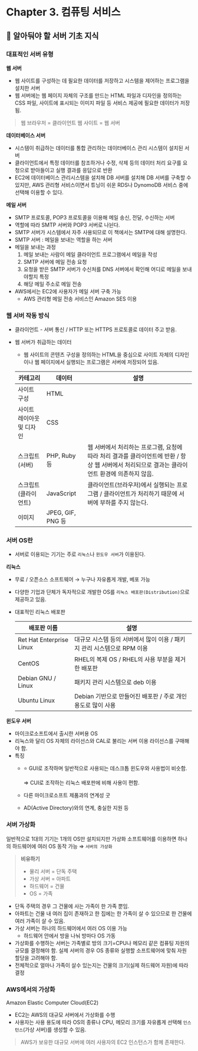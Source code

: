 # Chapter 3. 컴퓨팅 서비스
## 📌 알아둬야 할 서버 기초 지식

### 대표적인 서버 유형

**웹 서버**

- 웹 사이트를 구성하는 데 필요한 데이터를 저장하고 시스템을 제어하는 프로그램을 설치한 서버
- 웹 서버에는 웹 페이지 자체의 구조를 만드는 HTML 파일과 디자인을 정의하는 CSS 파일, 사이트에 표시되는 이미지 파일 등 서비스 제공에 필요한 데이터가 저장됨.

> 웹 브라우저 = 클라이언트 
웹 사이트 = 웹 서버
> 

**데이터베이스 서버**

- 시스템이 취급하는 데이터를 통합 관리하는 데이터베이스 관리 시스템이 설치된 서버
- 클라이언트에서 특정 데이터를 참조하거나 수정, 삭제 등의 데이터 처리 요구를 요청으로 받아들이고 실행 결과를 응답으로 반환
- EC2에 데이터베이스 관리시스템을 설치해 DB 서버를 설치해 DB 서버를 구축할 수 있지만, AWS 관리형 서비스이면서 튜닝이 쉬운 RDS나 DynomoDB 서비스 중에 선택해 이용할 수 있다.

**메일 서버**

- SMTP 프로토콜, POP3 프로토콜을 이용해 메일 송신, 전달, 수신하는 서버
- 역할에 따라 SMTP 서버와 POP3 서버로 나뉜다.
- SMTP 서버가 시스템에서 자주 사용되므로 이 책에서는 SMTP에 대해 설명한다.
- SMTP 서버 : 메일을 보내는 역할을 하는 서버
- 메일을 보내는 과정
    1. 메일 보내는 사람이 메일 클라이언트 프로그램에서 메일을 작성
    2. SMTP 서버에 메일 전송 요청
    3. 요청을 받은 SMTP 서버가 수신처를 DNS 서버에서 확인해 어디로 메일을 보내야할지 특정
    4. 해당 메일 주소로 메일 전송
- AWS에서는 EC2에 사용자가 메일 서버 구축 가능
    - AWS 관리형 메일 전송 서비스인 Amazon SES 이용

### 웹 서버 작동 방식

- 클라이언트 - 서버 통신 / HTTP 또는 HTTPS 프로토콜로 데이터 주고 받음.
- 웹 서버가 취급하는 데이터
    - 웹 사이트의 콘텐츠 구성을 정의하는 HTML을 중심으로 사이트 자체의 디자인이나 웹 페이지에서 실행되는 프로그램은 서버에 저장되어 있음.
    
    | 카테고리 | 데이터 | 설명 |
    | --- | --- | --- |
    | 사이트 구성 | HTML |  |
    | 사이트 레이아웃 및 디자인 | CSS |  |
    | 스크립트(서버) | PHP, Ruby 등 | 웹 서버에서 처리하는 프로그램, 요청에 따라 처리 결과를 클라이언트에 반환 / 항상 웹 서버에서 처리되므로 결과는 클라이언트 환경에 의존하지 않음. |
    | 스크립트(클라이언트) | JavaScript | 클라이언트(브라우저)에서 실행되는 프로그램 / 클라이언트가 처리하기 때문에 서버에 부하를 주지 않는다. |
    | 이미지 | JPEG, GIF, PNG 등 |  |

### 서버 OS란

- 서버로 이용되는 기기는 주로 `리눅스`나 `윈도우 서버`가 이용된다.

**리눅스**

- 무료 / 오픈소스 소프트웨어 → 누구나 자유롭게 개발, 베포 가능
- 다양한 기업과 단체가 독자적으로 개발한 OS를 `리눅스 배포판(Distribution)`으로 제공하고 있음.
- 대표적인 리눅스 배포판
    
    
    | 배포판 이름 | 설명 |
    | --- | --- |
    | Ret Hat Enterprise Linux | 대규모 시스템 등의 서버에서 많이 이용 / 패키지 관리 시스템으로 RPM 이용 |
    | CentOS | RHEL의 복제 OS / RHEL의 사용 부분을 제거한 배포판 |
    | Debian GNU / Linux | 패키지 관리 시스템으로 deb 이용 |
    | Ubuntu Linux | Debian 기반으로 만들어진 배포판 / 주로 개인 용도로 많이 사용 |

**윈도우 서버**

- 마이크로소프트에서 출시한 서버용 OS
- 리눅스와 달리 OS 자체의 라이선스와 CAL로 불리는 서버 이용 라이선스를 구매해야 함.
- 특징
    - ⭐️ GUI로 조작하며 일반적으로 사용되는 데스크톱 윈도우와 사용법이 비슷함.
        
        ⇒ CUI로 조작하는 리눅스 배포판에 비해 사용이 편함.
        
    - 다른 마이크로소프트 제품과의 연계성 굿
    - AD(Active Directory)와의 연계, 충실한 지원 등

### 서버 가상화

일반적으로 1대의 기기는 1개의 OS만 설치되지만 가상화 소프트웨어를 이용하면 하나의 하드웨어에 여러 OS 동작 가능 ⇒ `서버의 가상화`

> **비유하기**
> 
> - 물리 서버 = 단독 주택
> - 가상 서버 = 아파트
> - 하드웨어 = 건물
> - OS = 가족
- 단독 주택의 경우 그 건물에 사는 가족이 한 가족 뿐임.
- 아파트는 건물 내 여러 집이 존재하고 한 집에는 한 가족이 살 수 있으므로 한 건물에 여러 가족이 살 수 있음.
- 가상 서버는 하나의 하드웨어에서 여러 OS 이용 가능
    - 하드웨어 안에서 방을 나눠 방마다 OS 가동
- 가상화를 수행하는 서버는 가족별로 방의 크기=CPU나 메모리 같은 컴퓨팅 자원의 규모를 결정해야 함. 실제 서버의 경우 OS 종류와 실행할 소프트웨어에 맞춰 자원 할당을 고려해야 함.
- 전체적으로 얼마나 가족이 살수 있는지는 건물의 크기(실제 하드웨어 자원)에 따라 결정

### AWS에서의 가상화

Amazon Elastic Computer Cloud(EC2)

- EC2는 AWS의 대규모 서버에서 가상화를 수행
- 사용자는 사용 용도에 따라 OS의 종류나 CPU, 메모리 크기를 자유롭게 선택해 `인스턴스`(가상 서버)를 생성할 수 있음.

> AWS가 보유한 대규모 서버에 여러 사용자의 EC2 인스턴스가 함께 존재한다.
>

